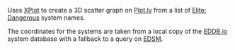 Uses [XPlot](https://github.com/TahaHachana/XPlot) to create a 3D scatter graph on [Plot.ly](http://plot.ly) from a list of [Elite: Dangerous](http://www.elitedangerous.com) system names.

The coordinates for the systems are taken from a local copy of the [EDDB.io](http://eddb.io) system database with a fallback to a query on [EDSM](http://www.edsm.net/api).
